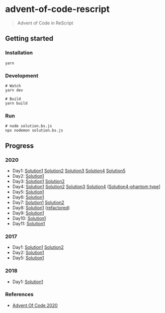 # advent-of-code-rescript

> Advent of Code in ReScript

## Getting started

### Installation

```shell script
yarn
```

### Development

```shell script
# Watch
yarn dev

# Build
yarn build
```

### Run

```shell script
# node solution.bs.js
npx nodemon solution.bs.js
```

## Progress

### 2020
* Day1: [Solution1](./src/2020/2020_day1_1.res) [Solution2](./src/2020/2020_day1_2.res) [Solution3](./src/2020/2020_day1_3.res) [Solution4](./src/2020/2020_day1_4.res) [Solution5](./src/2020/2020_day1_5.res)
* Day2: [Solution1](./src/2020/2020_day2_1.res)
* Day3: [Solution1](./src/2020/2020_day3_1.res) [Solution2](./src/2020/2020_day3_2.res)
* Day4: [Solution1](./src/2020/2020_day4_1.res) [Solution2](./src/2020/2020_day4_2.res) [Solution3](./src/2020/2020_day4_3.res) [Solution4](./src/2020/2020_day4_4.res) ([Solution4-phantom type](./src/2020/2020_day4_4_phantom_type.res)]
* Day5: [Solution1](./src/2020/2020_day5_1.res)
* Day6: [Solution1](./src/2020/2020_day6_1.res)
* Day7: [Solution1](./src/2020/2020_day7_1.res) [Solution2](./src/2020/2020_day7_2.res)
* Day8: [Solution1](./src/2020/2020_day8_1.res) ([refactored](./src/2020/2020_day8_1_refactor.res))
* Day9: [Solution1](./src/2020/2020_day9_1.res)
* Day10: [Solution1](./src/2020/2020_day10_1.res)
* Day11: [Solution1](./src/2020/2020_day11_1.res)

### 2017
* Day1: [Solution1](./src/2017/2017_day1_1.res) [Solution2](./src/2017/2017_day1_2.res)
* Day2: [Solution1](./src/2017/2017_day2.res)
* Day5: [Solution1](./src/2017/2017_day5.res)
### 2018
* Day1: [Solution1](./src/2018/2018_day1.res)

### References
* [Advent Of Code 2020](https://adventofcode.com/2020)
